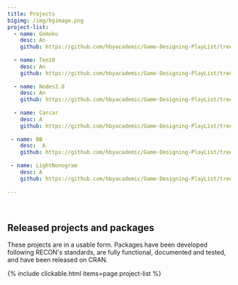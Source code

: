 ```yaml
---
title: Projects
bigimg: /img/bgimage.png
project-list:
  - name: Gomoku
    desc: An 
    github: https://github.com/hbyacademic/Game-Designing-PlayList/tree/master/GD_014_GomokuAPP
    
  - name: Ten10
    desc: An 
    github: https://github.com/hbyacademic/Game-Designing-PlayList/tree/master/GD_015_Ten10APP
  
  - name: Nodes2.0
    desc: An 
    github: https://github.com/hbyacademic/Game-Designing-PlayList/tree/master/GD_016_NodesAPP
  
  - name: Carcar
    desc: A 
    github: https://github.com/hbyacademic/Game-Designing-PlayList/tree/master/GD_017_CarcarAPP
    
 - name: BB
    desc:  A 
    github: https://github.com/hbyacademic/Game-Designing-PlayList/tree/master/GD_018_BrickBreakerApp
    
 - name: LightNonogram
    desc: A 
    github: https://github.com/hbyacademic/Game-Designing-PlayList/tree/master/GD_019_LightNonogram
    
---
```




<br>

## Released projects and packages

These projects are in a usable form. Packages have been developed following
RECON's standards, are fully functional, documented and tested, and have been
released on CRAN.

{% include clickable.html items=page.project-list %}
